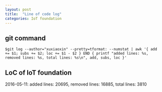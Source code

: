 ```yaml
---
layout: post
title:  "Line of code log"
categories: IoT foundation
---
```


## git command 

```
$git log --author="xuxiaoxin" --pretty=tformat: --numstat | awk '{ add += $1; subs += $2; loc += $1 - $2 } END { printf "added lines: %s, removed lines: %s, total lines: %s\n", add, subs, loc }' 
```

## LoC of IoT foundation

2016-05-11: added lines: 20695, removed lines: 16885, total lines: 3810